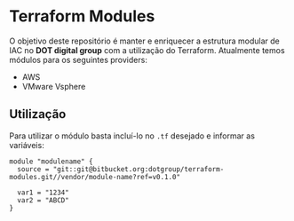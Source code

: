 Terraform Modules
=================

O objetivo deste repositório é manter e enriquecer a estrutura modular de IAC no **DOT digital group** com a utilização do Terraform. Atualmente temos módulos para os seguintes providers:

- AWS
- VMware Vsphere

Utilização
----------

Para utilizar o módulo basta incluí-lo no `.tf` desejado e informar as variáveis:

```
module "modulename" {
  source = "git::git@bitbucket.org:dotgroup/terraform-modules.git//vendor/module-name?ref=v0.1.0"

  var1 = "1234"
  var2 = "ABCD"
}
```